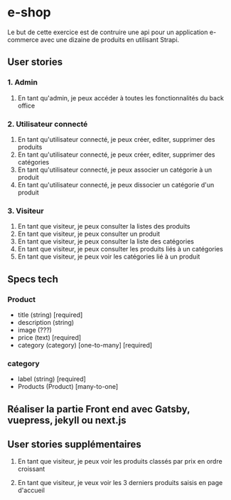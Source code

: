 # e-shop

Le but de cette exercice est de contruire une api pour un application e-commerce avec une dizaine de produits en utilisant Strapi.

## User stories

### 1. Admin

1. En tant qu'admin, je peux accéder à toutes les fonctionnalités du back office

### 2. Utilisateur connecté

1. En tant qu'utilisateur connecté, je peux créer, editer, supprimer des produits
2. En tant qu'utilisateur connecté, je peux créer, editer, supprimer des catégories
3. En tant qu'utilisateur connecté, je peux associer un catégorie à un produit
4. En tant qu'utilisateur connecté, je peux dissocier un catégorie d'un produit

### 3. Visiteur

1. En tant que visiteur, je peux consulter la listes des produits
2. En tant que visiteur, je peux consulter un produit
3. En tant que visiteur, je peux consulter la liste des catégories
4. En tant que visiteur, je peux consulter les produits liés à un catégories
5. En tant que visiteur, je peux voir les catégories lié à un produit

## Specs tech

### Product

- title (string) [required]
- description (string)
- image (???)
- price (text) [required]
- category (category) [one-to-many] [required]

### category

- label (string) [required]
- Products (Product) [many-to-one]

## Réaliser la partie Front end avec Gatsby, vuepress, jekyll ou next.js

## User stories supplémentaires

1. En tant que visiteur, je peux voir les produits classés par prix en ordre croissant

2. En tant que visiteur, je veux voir les 3 derniers produits saisis en page d'accueil